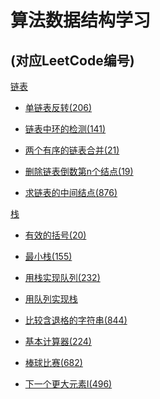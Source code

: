 算法数据结构学习
==
(对应LeetCode编号)
---

[链表](/src/main/java/com/yzd/algorithm/linked)

 * [单链表反转(206)](/src/main/java/com/yzd/algorithm/linked/DeleteNodeN.java)
 
 * [链表中环的检测(141)](/src/main/java/com/yzd/algorithm/linked/DetectionOfRing.java) 
   
 * [两个有序的链表合并(21)](/src/main/java/com/yzd/algorithm/linked/MergeTwoOrderedLinked.java)  
    
 * [删除链表倒数第n个结点(19)](/src/main/java/com/yzd/algorithm/linked/DeleteNodeN.java) 
   
 * [求链表的中间结点(876)](/src/main/java/com/yzd/algorithm/linked/MiddleNode.java)  


[栈](/src/main/java/com/yzd/algorithm/stack)

 * [有效的括号(20)](/src/main/java/com/yzd/algorithm/stack/ValidParentheses.java)

 * [最小栈(155)](/src/main/java/com/yzd/algorithm/stack/MinStack.java)

 * [用栈实现队列(232)](/src/main/java/com/yzd/algorithm/stack/ImplementQueueUsingStacks.java) 
 
 * [用队列实现栈](/src/main/java/com/yzd/algorithm/stack/ImplementStacksUsingQueue.java)
 
 * [比较含退格的字符串(844)](/src/main/java/com/yzd/algorithm/stack/BackspaceStringCompare.java) 

 * [基本计算器(224)](/src/main/java/com/yzd/algorithm/stack/BasicCalculator.java) 

 * [棒球比赛(682)](/src/main/java/com/yzd/algorithm/stack/BaseballGame.java) 

 * [下一个更大元素I(496)](/src/main/java/com/yzd/algorithm/stack/NextGreaterElementI.java) 
